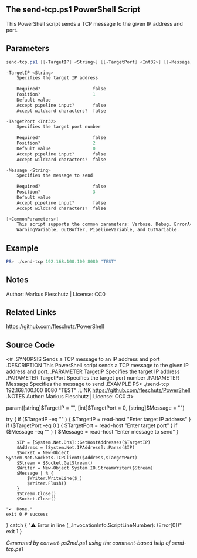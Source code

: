 ## The send-tcp.ps1 PowerShell Script

This PowerShell script sends a TCP message to the given IP address and port.

## Parameters
```powershell
send-tcp.ps1 [[-TargetIP] <String>] [[-TargetPort] <Int32>] [[-Message] <String>] [<CommonParameters>]

-TargetIP <String>
    Specifies the target IP address
    
    Required?                    false
    Position?                    1
    Default value                
    Accept pipeline input?       false
    Accept wildcard characters?  false

-TargetPort <Int32>
    Specifies the target port number
    
    Required?                    false
    Position?                    2
    Default value                0
    Accept pipeline input?       false
    Accept wildcard characters?  false

-Message <String>
    Specifies the message to send
    
    Required?                    false
    Position?                    3
    Default value                
    Accept pipeline input?       false
    Accept wildcard characters?  false

[<CommonParameters>]
    This script supports the common parameters: Verbose, Debug, ErrorAction, ErrorVariable, WarningAction, 
    WarningVariable, OutBuffer, PipelineVariable, and OutVariable.
```

## Example
```powershell
PS> ./send-tcp 192.168.100.100 8080 "TEST"

```

## Notes
Author: Markus Fleschutz | License: CC0

## Related Links
https://github.com/fleschutz/PowerShell

## Source Code
<#
.SYNOPSIS
	Sends a TCP message to an IP address and port
.DESCRIPTION
	This PowerShell script sends a TCP message to the given IP address and port.
.PARAMETER TargetIP
	Specifies the target IP address
.PARAMETER TargetPort
	Specifies the target port number
.PARAMETER Message
	Specifies the message to send
.EXAMPLE
	PS> ./send-tcp 192.168.100.100 8080 "TEST"
.LINK
	https://github.com/fleschutz/PowerShell
.NOTES
	Author: Markus Fleschutz | License: CC0
#>

param([string]$TargetIP = "", [int]$TargetPort = 0, [string]$Message = "")

try {
	if ($TargetIP -eq "" ) { $TargetIP = read-host "Enter target IP address" }
	if ($TargetPort -eq 0 ) { $TargetPort = read-host "Enter target port" }
	if ($Message -eq "" ) { $Message = read-host "Enter message to send" }

        $IP = [System.Net.Dns]::GetHostAddresses($TargetIP) 
        $Address = [System.Net.IPAddress]::Parse($IP) 
        $Socket = New-Object System.Net.Sockets.TCPClient($Address,$TargetPort) 
        $Stream = $Socket.GetStream() 
        $Writer = New-Object System.IO.StreamWriter($Stream)
        $Message | % {
        	$Writer.WriteLine($_)
        	$Writer.Flush()
        }
        $Stream.Close()
        $Socket.Close()

	"✔️  Done."
	exit 0 # success
} catch {
	"⚠️ Error in line $($_.InvocationInfo.ScriptLineNumber): $($Error[0])"
	exit 1
}

*Generated by convert-ps2md.ps1 using the comment-based help of send-tcp.ps1*
